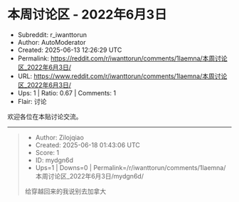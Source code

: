 # 本周讨论区 - 2022年6月3日

- Subreddit: r_iwanttorun
- Author: AutoModerator
- Created: 2025-06-13 12:26:29 UTC
- Permalink: https://reddit.com/r/iwanttorun/comments/1laemna/本周讨论区_2022年6月3日/
- URL: https://www.reddit.com/r/iwanttorun/comments/1laemna/本周讨论区_2022年6月3日/
- Ups: 1 | Ratio: 0.67 | Comments: 1
- Flair: 讨论


欢迎各位在本贴讨论交流。


---

> - Author: Zilojqiao
> - Created: 2025-06-18 01:43:06 UTC
> - Score: 1
> - ID: mydgn6d
> - Ups=1 | Downs=0 | Permalink=/r/iwanttorun/comments/1laemna/本周讨论区_2022年6月3日/mydgn6d/
>
> 给穿越回来的我说别去加拿大
